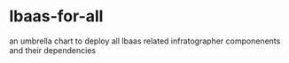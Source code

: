 # lbaas-for-all
an umbrella chart to deploy all lbaas related infratographer componenents and their dependencies
